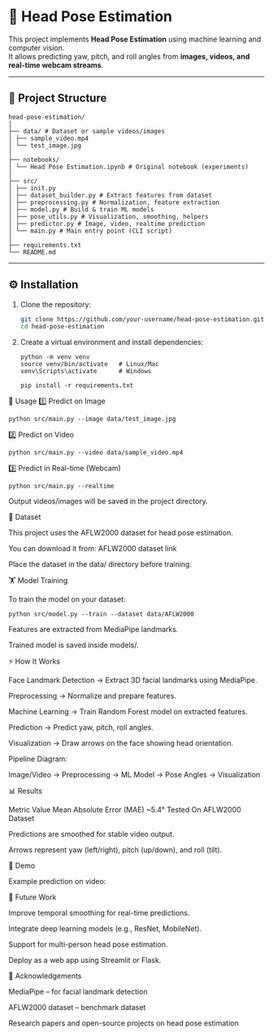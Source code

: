 # 🎯 Head Pose Estimation

This project implements **Head Pose Estimation** using machine learning and computer vision.  
It allows predicting yaw, pitch, and roll angles from **images, videos, and real-time webcam streams**.

---

## 📂 Project Structure
```
head-pose-estimation/
│
├── data/ # Dataset or sample videos/images
│ ├── sample_video.mp4
│ └── test_image.jpg
│
├── notebooks/
│ └── Head Pose Estimation.ipynb # Original notebook (experiments)
│
├── src/
│ ├── init.py
│ ├── dataset_builder.py # Extract features from dataset
│ ├── preprocessing.py # Normalization, feature extraction
│ ├── model.py # Build & train ML models
│ ├── pose_utils.py # Visualization, smoothing, helpers
│ ├── predictor.py # Image, video, realtime prediction
│ └── main.py # Main entry point (CLI script)
│
├── requirements.txt
└── README.md
```


---

## ⚙️ Installation

1. Clone the repository:
   ```bash
   git clone https://github.com/your-username/head-pose-estimation.git
   cd head-pose-estimation

2. Create a virtual environment and install dependencies:
   ```
   python -m venv venv
   source venv/bin/activate   # Linux/Mac
   venv\Scripts\activate      # Windows

   pip install -r requirements.txt
   ```



🚀 Usage
1️⃣ Predict on Image
   ```
   python src/main.py --image data/test_image.jpg
```
2️⃣ Predict on Video
   ```
   python src/main.py --video data/sample_video.mp4
   ```

3️⃣ Predict in Real-time (Webcam)
   ```
   python src/main.py --realtime
   ```


Output videos/images will be saved in the project directory.


📂 Dataset

This project uses the AFLW2000 dataset for head pose estimation.

You can download it from: AFLW2000 dataset link

Place the dataset in the data/ directory before training.



🏋️ Model Training

To train the model on your dataset:
   ```
   python src/model.py --train --dataset data/AFLW2000
   ```

Features are extracted from MediaPipe landmarks.

Trained model is saved inside models/.



⚡ How It Works

Face Landmark Detection → Extract 3D facial landmarks using MediaPipe.

Preprocessing → Normalize and prepare features.

Machine Learning → Train Random Forest model on extracted features.

Prediction → Predict yaw, pitch, roll angles.

Visualization → Draw arrows on the face showing head orientation.

Pipeline Diagram:

Image/Video → Preprocessing → ML Model → Pose Angles → Visualization



📊 Results

Metric	Value
Mean Absolute Error (MAE)	~5.4°
Tested On			AFLW2000 Dataset

Predictions are smoothed for stable video output.

Arrows represent yaw (left/right), pitch (up/down), and roll (tilt).



🎥 Demo

Example prediction on video:



🔮 Future Work

Improve temporal smoothing for real-time predictions.

Integrate deep learning models (e.g., ResNet, MobileNet).

Support for multi-person head pose estimation.

Deploy as a web app using Streamlit or Flask.



🙏 Acknowledgements

MediaPipe
 – for facial landmark detection

AFLW2000 dataset
 – benchmark dataset

Research papers and open-source projects on head pose estimation
